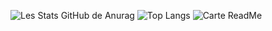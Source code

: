 <!--
**Virdrox/Virdrox** is a ✨ _special_ ✨ repository because its `README.md` (this file) appears on your GitHub profile.

Here are some ideas to get you started:

- 🔭 I’m currently working on ...
- 🌱 I’m currently learning ...
- 👯 I’m looking to collaborate on ...
- 🤔 I’m looking for help with ...
- 💬 Ask me about ...
- 📫 How to reach me: ...
- 😄 Pronouns: ...
- ⚡ Fun fact: ...
-->

![Les Stats GitHub de Anurag](https://github-readme-stats.vercel.app/api?username=Virdrox&theme=codeSTACKr)
![Top Langs](https://github-readme-stats.vercel.app/api/top-langs/?username=Virdrox&theme=codeSTACKr)
![Carte ReadMe](https://github-readme-stats.vercel.app/api/pin/?username=Virdrox&repo=SQLtoPYSQLITE3&theme=codeSTACKr)
